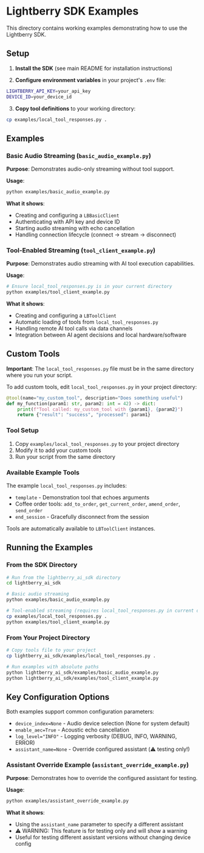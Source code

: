 # Lightberry SDK Examples

This directory contains working examples demonstrating how to use the Lightberry SDK.

## Setup

1. **Install the SDK** (see main README for installation instructions)

2. **Configure environment variables** in your project's `.env` file:
```bash
LIGHTBERRY_API_KEY=your_api_key
DEVICE_ID=your_device_id
```

3. **Copy tool definitions** to your working directory:
```bash
cp examples/local_tool_responses.py .
```

## Examples

### Basic Audio Streaming (`basic_audio_example.py`)

**Purpose**: Demonstrates audio-only streaming without tool support.

**Usage**:
```bash
python examples/basic_audio_example.py
```

**What it shows**:
- Creating and configuring a `LBBasicClient`
- Authenticating with API key and device ID
- Starting audio streaming with echo cancellation
- Handling connection lifecycle (connect → stream → disconnect)

### Tool-Enabled Streaming (`tool_client_example.py`)

**Purpose**: Demonstrates audio streaming with AI tool execution capabilities.

**Usage**:
```bash
# Ensure local_tool_responses.py is in your current directory
python examples/tool_client_example.py
```

**What it shows**:
- Creating and configuring a `LBToolClient`
- Automatic loading of tools from `local_tool_responses.py`
- Handling remote AI tool calls via data channels
- Integration between AI agent decisions and local hardware/software

## Custom Tools

**Important**: The `local_tool_responses.py` file must be in the same directory where you run your script.

To add custom tools, edit `local_tool_responses.py` in your project directory:

```python
@tool(name="my_custom_tool", description="Does something useful")
def my_function(param1: str, param2: int = 42) -> dict:
    print(f"Tool called: my_custom_tool with {param1}, {param2}")
    return {"result": "success", "processed": param1}
```

### Tool Setup
1. Copy `examples/local_tool_responses.py` to your project directory
2. Modify it to add your custom tools
3. Run your script from the same directory

### Available Example Tools
The example `local_tool_responses.py` includes:
- `template` - Demonstration tool that echoes arguments
- Coffee order tools: `add_to_order`, `get_current_order`, `amend_order`, `send_order`
- `end_session` - Gracefully disconnect from the session

Tools are automatically available to `LBToolClient` instances.

## Running the Examples

### From the SDK Directory
```bash
# Run from the lightberry_ai_sdk directory
cd lightberry_ai_sdk

# Basic audio streaming
python examples/basic_audio_example.py

# Tool-enabled streaming (requires local_tool_responses.py in current directory)
cp examples/local_tool_responses.py .
python examples/tool_client_example.py
```

### From Your Project Directory
```bash
# Copy tools file to your project
cp lightberry_ai_sdk/examples/local_tool_responses.py .

# Run examples with absolute paths
python lightberry_ai_sdk/examples/basic_audio_example.py
python lightberry_ai_sdk/examples/tool_client_example.py
```

## Key Configuration Options

Both examples support common configuration parameters:
- `device_index=None` - Audio device selection (None for system default)
- `enable_aec=True` - Acoustic echo cancellation
- `log_level="INFO"` - Logging verbosity (DEBUG, INFO, WARNING, ERROR)
- `assistant_name=None` - Override configured assistant (⚠️  testing only!)

### Assistant Override Example (`assistant_override_example.py`)

**Purpose**: Demonstrates how to override the configured assistant for testing.

**Usage**:
```bash
python examples/assistant_override_example.py
```

**What it shows**:
- Using the `assistant_name` parameter to specify a different assistant
- ⚠️  WARNING: This feature is for testing only and will show a warning
- Useful for testing different assistant versions without changing device config